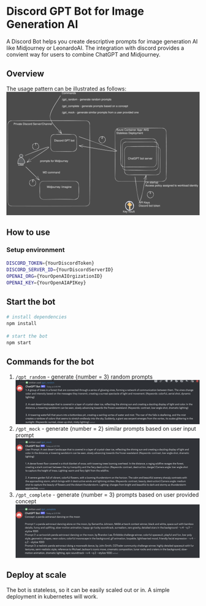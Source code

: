 # Discord GPT Bot for Image Generation AI

A Discord Bot helps you create descriptive prompts for image generation AI like Midjourney or LeonardoAI. The integration with discord provides a convient way for users to combine ChatGPT and Midjourney.

## Overview

The usage pattern can be illustrated as follows:
![solution overview](/images/discord-bot.svg)

## How to use

### Setup environment

```bash
DISCORD_TOKEN={YourDiscordToken}
DISCORD_SERVER_ID={YourDiscordServerID}
OPENAI_ORG={YourOpenAIOrgizationID}
OPENAI_KEY={YourOpenAIAPIKey}
```

## Start the bot

```bash
# install dependencies
npm install

# start the bot
npm start
```

## Commands for the bot

1. `/gpt_random` - generate {number = 3} random prompts
   ![gpt_random](/images/gpt_random.png)
2. `/gpt_mock` - generate {number = 2} similar prompts based on user input prompt
   ![gpt_mock](/images/gpt_mock.png)
3. `/gpt_complete` - generate {number = 3} prompts based on user provided concept
   ![gpt_complete](/images/gpt_complete.png)

## Deploy at scale

The bot is stateless, so it can be easily scaled out or in. A simple deployment in kubernetes will work.
